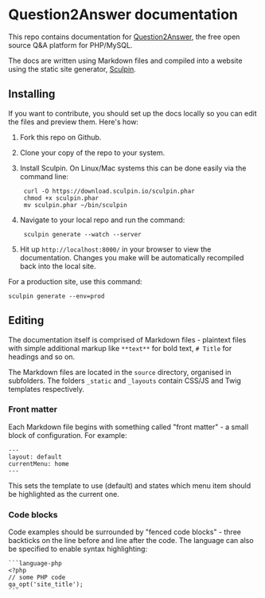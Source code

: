 # Question2Answer documentation

This repo contains documentation for [Question2Answer][Q2A], the free open source Q&A platform for PHP/MySQL.

The docs are written using Markdown files and compiled into a website using the static site generator, [Sculpin].

## Installing

If you want to contribute, you should set up the docs locally so you can edit the files and preview them. Here's how:

1. Fork this repo on Github.

2. Clone your copy of the repo to your system.

3. Install Sculpin. On Linux/Mac systems this can be done easily via the command line:

		curl -O https://download.sculpin.io/sculpin.phar
		chmod +x sculpin.phar
		mv sculpin.phar ~/bin/sculpin

4. Navigate to your local repo and run the command:

		sculpin generate --watch --server

5. Hit up `http://localhost:8000/` in your browser to view the documentation. Changes you make will be automatically recompiled back into the local site.

For a production site, use this command:

    sculpin generate --env=prod


## Editing

The documentation itself is comprised of Markdown files - plaintext files with simple additional markup like `**text**` for bold text, `# Title` for headings and so on.

The Markdown files are located in the `source` directory, organised in subfolders. The folders `_static` and `_layouts` contain CSS/JS and Twig templates respectively.

### Front matter

Each Markdown file begins with something called "front matter" - a small block of configuration. For example:

	---
	layout: default
	currentMenu: home
	---

This sets the template to use (default) and states which menu item should be highlighted as the current one.

### Code blocks

Code examples should be surrounded by "fenced code blocks" - three backticks on the line before and line after the code. The language can also be specified to enable syntax highlighting:

	```language-php
	<?php
	// some PHP code
	qa_opt('site_title');
	```



[Q2A]: http://www.question2answer.org/
[Sculpin]: https://sculpin.io/
